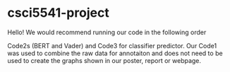 # csci5541-project

Hello! We would recommend running our code in the following order

Code2s (BERT and Vader) and Code3 for classifier predictor. 
Our Code1 was used to combine the raw data for annotaiton and does not need to be used to create the graphs shown in our poster, report or webpage. 